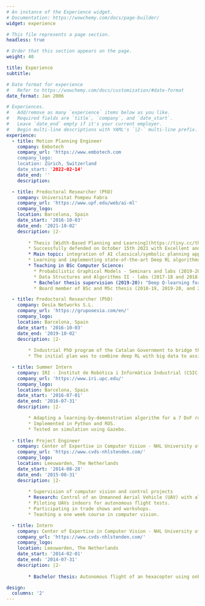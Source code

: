 ```yaml
---
# An instance of the Experience widget.
# Documentation: https://wowchemy.com/docs/page-builder/
widget: experience

# This file represents a page section.
headless: true

# Order that this section appears on the page.
weight: 40

title: Experience
subtitle:

# Date format for experience
#   Refer to https://wowchemy.com/docs/customization/#date-format
date_format: Jan 2006

# Experiences.
#   Add/remove as many `experience` items below as you like.
#   Required fields are `title`, `company`, and `date_start`.
#   Leave `date_end` empty if it's your current employer.
#   Begin multi-line descriptions with YAML's `|2-` multi-line prefix.
experience:
  - title: Motion Planning Engineer
    company: Embotech
    company_url: 'https://www.embotech.com
    company_logo: 
    location: Zürich, Switzerland
    date_start: '2022-02-14'
    date_end: ''
    description: 

  - title: Predoctoral Researcher (PhD)
    company: Universitat Pompeu Fabra
    company_url: 'https://www.upf.edu/web/ai-ml'
    company_logo: 
    location: Barcelona, Spain
    date_start: '2016-10-03'
    date_end: '2021-10-02'
    description: |2-
        
        * Thesis [Width-Based Planning and Learning](https://tiny.cc/thesis-Junyent).
        * Successfully defended on October 15th 2021 with Excellent and ``Cum Laude'' mention.
        * Main topic: integration of AI classical/symbolic planning approach with deep reinforcement learning.
        * Learning and implementing state-of-the-art Deep RL algorithms such as DQN, A3C, PPO, AlphaZero.
        * Teaching in BSc Computer Science:
          * Probabilistic Graphical Models - Seminars and labs (2019-20 and 2020-21),
          * Data Structures and Algorithms II - labs (2017-18 and 2018-19),
          * Bachelor thesis supervision (2019-20): "Deep Q-learning for Hard Exploration Problems",
          * Board member of BSc and MSc thesis (2018-19, 2019-20, and 2020-21).

  - title: Predoctoral Researcher (PhD)
    company: Oesía Networks S.L.
    company_url: 'https://grupooesia.com/en/'
    company_logo: 
    location: Barcelona, Spain
    date_start: '2016-10-03'
    date_end: '2019-10-02'
    description: |2-
        
        * Industrial PhD program of the Catalan Government to bridge the gap between industry and academia.
        * The initial plan was to combine deep RL with big data to assist diverse consulting projects.

  - title: Summer Intern
    company: IRI - Institut de Robòtica i Informàtica Industrial (CSIC-UPC)
    company_url: 'https://www.iri.upc.edu/'
    company_logo: 
    location: Barcelona, Spain
    date_start: '2016-07-01'
    date_end: '2016-07-31'
    description: |2-

        * Adapting a learning-by-demonstration algorithm for a 7 DoF robot arm.
        * Implemented in Python and ROS.
        * Tested on simulation using Gazebo.
      
  - title: Project Engineer
    company: Center of Expertise in Computer Vision - NHL University of Applied Sciences
    company_url: 'https://www.cvds-nhlstenden.com/'
    company_logo: 
    location: Leeuwarden, The Netherlands
    date_start: '2014-08-28'
    date_end: '2015-08-31'
    description: |2-
        
        * Supervision of computer vision and control projects
        * Research: Control of an Unmanned Aerial Vehicle (UAV) with all computation and sensors on board.
        * Piloting UAVs indoors for autonomous flight tests.
        * Participating in trade shows and workshops.
        * Teaching a one week course in computer vision.

  - title: Intern
    company: Center of Expertise in Computer Vision - NHL University of Applied Sciences
    company_url: 'https://www.cvds-nhlstenden.com/'
    company_logo: 
    location: Leeuwarden, The Netherlands
    date_start: '2014-02-01'
    date_end: '2014-07-31'
    description: |2-
        
        * Bachelor thesis: Autonomous flight of an hexacopter using onboard image processing. 

design:
  columns: '2'
---
```

